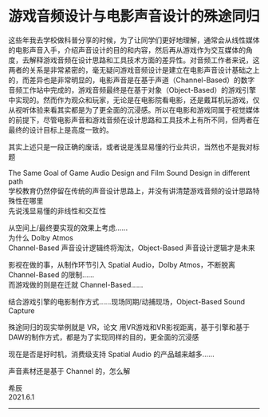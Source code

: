 # 游戏音频设计与电影声音设计的殊途同归

这些年我去学校做科普分享的时候，为了让同学们更好地理解，通常会从线性媒体的电影声音入手，介绍声音设计的目的和内容，然后再从游戏作为交互媒体的角度，去解释游戏音频在设计思路和工具技术方面的差异性。对音频工作者来说，这两者的关系是非常紧密的，毫无疑问游戏音频设计是建立在电影声音设计基础之上的，而差异也是非常明显的，电影声音是在基于声道（Channel-Based）的数字音频工作站中完成的，游戏音频最终是在基于对象（Object-Based）的游戏引擎中实现的。然而作为观众和玩家，无论是在电影院看电影，还是戴耳机玩游戏，仅从视听体验来看其实都是为了更全面的沉浸感。所以在电影和游戏同属于视觉媒体的前提下，尽管电影声音和游戏音频在设计思路和工具技术上有所不同，但两者在最终的设计目标上是高度一致的。

其实上述只是一段正确的废话，或者说是浅显易懂的行业共识，当然也不是我对标题




The Same Goal of Game Audio Design and Film Sound Design in different path  
学校教育仍然停留在传统的声音设计思路上，并没有讲清楚游戏音频的设计思路特殊性在哪里  
先说浅显易懂的非线性和交互性  
 
从空间上/最终要实现的效果上考虑……  
为什么 Dolby Atmos  
Channel-Based 声音设计逻辑终将淘汰，Object-Based 声音设计逻辑才是未来  

影视在做的事，从制作环节引入 Spatial Audio，Dolby Atmos，不断脱离 Channel-Based 的限制……  
而游戏做的则是在迁就 Channel-Based……

结合游戏引擎的电影制作方式……现场同期/动捕现场，Object-Based Sound Capture

殊途同归的现实举例就是 VR，论文
用VR游戏和VR影视距离，基于引擎和基于DAW的制作方式，都是为了实现同样的目的，更全面的沉浸感

现在是否是好时机，消费级支持 Spatial Audio 的产品越来越多……

声音素材还是基于 Channel 的，怎么解


希辰  
2021.6.1

---